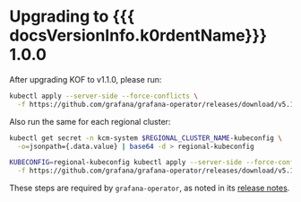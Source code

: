 # Upgrading to {{{ docsVersionInfo.k0rdentName}}} 1.0.0

After upgrading KOF to v1.1.0, please run:

  ```bash
  kubectl apply --server-side --force-conflicts \
    -f https://github.com/grafana/grafana-operator/releases/download/v5.18.0/crds.yaml
  ```

Also run the same for each regional cluster:

  ```bash
  kubectl get secret -n kcm-system $REGIONAL_CLUSTER_NAME-kubeconfig \
    -o=jsonpath={.data.value} | base64 -d > regional-kubeconfig

  KUBECONFIG=regional-kubeconfig kubectl apply --server-side --force-conflicts \
    -f https://github.com/grafana/grafana-operator/releases/download/v5.18.0/crds.yaml
  ```

These steps are required by `grafana-operator`, as noted in its [release notes](https://github.com/grafana/grafana-operator/releases/tag/v5.18.0).
